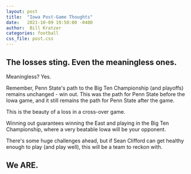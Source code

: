```yaml
---
layout: post
title:  "Iowa Post-Game Thoughts"
date:   2021-10-09 19:50:00 -0400
author:  Bill Kratzer
categories: football
css_file: post.css
---
```


## The losses sting. Even the meaningless ones.

Meaningless? Yes.

Remember, Penn State's path to the Big Ten Championship (and playoffs) remains unchanged - win out.   This was the path for Penn State before the Iowa game, and it still remains the path for Penn State after the game.

This is the beauty of a loss in a cross-over game.

Winning out guarantees winning the East and playing in the Big Ten Championship, where a very beatable Iowa will be your opponent.

There's some huge challenges ahead, but if Sean Clifford can get healthy enough to play (and play well), this will be a team to reckon with.  

## We ARE.

